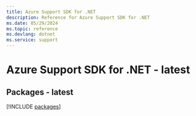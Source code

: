 ```yaml
---
title: Azure Support SDK for .NET
description: Reference for Azure Support SDK for .NET
ms.date: 05/29/2024
ms.topic: reference
ms.devlang: dotnet
ms.service: support
---
```

# Azure Support SDK for .NET - latest
## Packages - latest
[!INCLUDE [packages](support-index.md)]